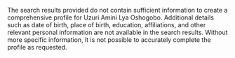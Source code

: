 The search results provided do not contain sufficient information to create a comprehensive profile for Uzuri Amini Lya Oshogobo. Additional details such as date of birth, place of birth, education, affiliations, and other relevant personal information are not available in the search results. Without more specific information, it is not possible to accurately complete the profile as requested.